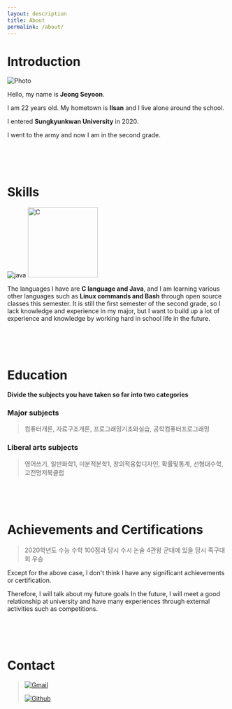 ```yaml
---
layout: description
title: About
permalink: /about/
---
```


# Introduction

![Photo](https://github.com/rohitjain00/dev-portfolio-blog/assets/127374958/baf8ec1e-3fae-4dae-991d-e4941789538e)

Hello, my name is **Jeong Seyoon**.

I am 22 years old. My hometown is **Ilsan** and I live alone around the school. 

I entered **Sungkyunkwan University** in 2020. 

I went to the army and now I am in the second grade.

<br>
<br>
<br>

# Skills

![java](https://github.com/rohitjain00/dev-portfolio-blog/assets/127374958/996655de-ce0c-4bee-b7b5-af6951fafa9c)
<img width="160" alt="C" src="https://github.com/rohitjain00/dev-portfolio-blog/assets/127374958/21a596f9-6116-4e19-b4c3-5f265d11641b">

The languages I have are **C language and Java**, and I am learning various other languages such as **Linux commands and Bash** through open source classes this semester.
It is still the first semester of the second grade, so I lack knowledge and experience in my major, but I want to build up a lot of experience and knowledge by working hard in school life in the future.

<br>
<br>
<br>

# Education

**Divide the subjects you have taken so far into two categories**

### Major subjects
> 컴퓨터개론, 자료구조개론, 프로그래밍기초와실습, 공학컴퓨터프로그래밍

### Liberal arts subjects
> 영어쓰기, 일반화학1, 미분적분학1, 창의적융합디자인, 확률및통계, 선형대수학, 고전명저북클럽

<br>
<br>
<br>

# Achievements and Certifications

> 2020학년도 수능 수학 100점과 당시 수시 논술 4관왕
> 군대에 있을 당시 족구대회 우승

Except for the above case, I don't think I have any significant achievements or certification.

Therefore, I will talk about my future goals
In the future, I will meet a good relationship at university and have many experiences through external activities such as competitions.

<br>
<br>
<br>

# Contact 
> [![Gmail](https://github.com/rohitjain00/dev-portfolio-blog/assets/127374958/ad814160-44f5-4e53-b79f-0f9c36c00420)](mailto:yuny903@gmail.com)
> 
> [![Github](https://github.com/rohitjain00/dev-portfolio-blog/assets/127374958/76ab3eb8-ff59-45fe-94d0-7a6c9f9c10fa)](https://github.com/yuny903)


